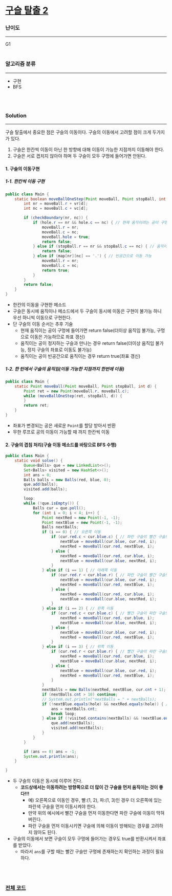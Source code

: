 # [구슬 탈출 2](https://www.acmicpc.net/problem/13460)

### 난이도

***
G1
<br><br>

### 알고리즘 분류

***

* 구현
* BFS

<br><br>

### Solution

***

구슬 탈출에서 중요한 점은 구슬의 이동이다. 구슬의 이동에서 고려할 점이 크게 두가지가 있다.

1. 구슬은 한칸씩 이동이 아닌 한 방향에 대해 이동이 가능한 지점까지 이동해야 한다.
2. 구슬은 서로 겹치지 않아야 하며 두 구슬이 모두 구멍에 들어가면 안된다.

#### 1. 구슬의 이동구현

##### 1-1. 한칸씩 이동 구현

```java
public class Main {
    static boolean moveBallOneStep(Point moveBall, Point stopBall, int d) {
        int nr = moveBall.r + vr[d];
        int nc = moveBall.c + vc[d];

        if (checkBoundary(nr, nc)) {
            if (hole.r == nr && hole.c == nc) { // 현재 움직이려는 공이 구멍으로 들어가는 경우: 좌표 갱신, 더 이상의 이동은 불가능하므로 return false
                moveBall.r = nr;
                moveBall.c = nc;
                moveBall.hole = true;
                return false;
            } else if (stopBall.r == nr && stopBall.c == nc) { // 움직이려는 공이 정지된 공과 만나는 경우 return false(좌표 갱신x)
                return false;
            } else if (map[nr][nc] == '.') { // 빈공간으로 이동 가능
                moveBall.r = nr;
                moveBall.c = nc;
                return true;
            }
        }
        return false;
    }
}
```

* 한칸의 이동을 구현한 메소드
* 구슬은 동시에 움직이나 메소드에서 두 구슬이 동시에 이동은 구현이 불가능 하니 우선 하니씩 이동으로 구현한다.
* 단 구슬의 이동 순서는 추후 기술
    * 현재 움직이는 공이 구멍에 들어가면 return false(더이상 움직임 불가능, 구멍으로 이동은 가능하므로 좌표 갱신)
    * 움직이는 공이 정지하는 구슬과 만나는 경우 return false(더이상 움직임 불가능, 정지 구슬의 좌표로 이동도 불가능)
    * 움직이는 공이 빈공간으로 움직이는 경우 return true(좌표 갱신)

##### 1-2. 한 턴에서 구슬의 움직임(이동 가능한 지점까지 한번에 이동)

```java
public class Main {
    static Point moveBall(Point moveBall, Point stopBall, int d) {
        Point ret = new Point(moveBall.r, moveBall.c);
        while (moveBallOneStep(ret, stopBall, d)) {
        }
        return ret;
    }
}
```

* 좌표가 변경되는 공은 새로운 `Point`를 할당 받아서 반환
* 무한 루프로 공의 이동이 가능할 때 까지 한칸씩 이동

#### 2. 구슬의 겹침 처리(구슬 이동 메소드를 바탕으로 BFS 수행)

```java
public class Main {
    static void solve() {
        Queue<Balls> que = new LinkedList<>();
        Set<Balls> visited = new HashSet<>();
        int ans = 0;
        Balls balls = new Balls(red, blue, 0);
        que.add(balls);
        visited.add(balls);

        loop:
        while (!que.isEmpty()) {
            Balls cur = que.poll();
            for (int i = 0; i < 4; i++) {
                Point nextRed = new Point(-1, -1);
                Point nextBlue = new Point(-1, -1);
                Balls nextBalls;
                if (i == 0) { // 오른쪽 이동
                    if (cur.red.c < cur.blue.c) { // 파란 구슬이 빨간 구슬보다 오른쪽에 있는 경우
                        nextBlue = moveBall(cur.blue, cur.red, i);
                        nextRed = moveBall(cur.red, nextBlue, i);
                    } else {
                        nextRed = moveBall(cur.red, cur.blue, i);
                        nextBlue = moveBall(cur.blue, nextRed, i);
                    }
                } else if (i == 1) { // 아래쪽 이동
                    if (cur.red.r < cur.blue.r) { // 파란 구슬이 빨간 구슬보다 아래쪽에 있는 경우
                        nextBlue = moveBall(cur.blue, cur.red, i);
                        nextRed = moveBall(cur.red, nextBlue, i);
                    } else {
                        nextRed = moveBall(cur.red, cur.blue, i);
                        nextBlue = moveBall(cur.blue, nextRed, i);
                    }
                } else if (i == 2) { // 왼쪽 이동
                    if (cur.red.c < cur.blue.c) { // 빨간 구슬이 파란 구슬보다 왼쪽에 있는 경우
                        nextRed = moveBall(cur.red, cur.blue, i);
                        nextBlue = moveBall(cur.blue, nextRed, i);
                    } else {
                        nextBlue = moveBall(cur.blue, cur.red, i);
                        nextRed = moveBall(cur.red, nextBlue, i);
                    }
                } else if (i == 3) { // 위쪽 이동
                    if (cur.red.r < cur.blue.r) { // 빨간 구슬이 파란 구슬보다 위쪽에 있는 경우
                        nextRed = moveBall(cur.red, cur.blue, i);
                        nextBlue = moveBall(cur.blue, nextRed, i);
                    } else {
                        nextBlue = moveBall(cur.blue, cur.red, i);
                        nextRed = moveBall(cur.red, nextBlue, i);
                    }
                }
                nextBalls = new Balls(nextRed, nextBlue, cur.cnt + 1);
                if (nextBalls.cnt > 10) continue;
                // System.out.println("nextBalls = " + nextBalls);
                if (!nextBlue.equals(hole) && nextRed.equals(hole)) { // 빨간 구슬만 구멍에 존재하는가?
                    ans = nextBalls.cnt;
                    break loop;
                } else if (!visited.contains(nextBalls) && !nextBlue.equals(hole) && !nextRed.equals(hole)) { // 두 구슬이 구멍에 들어가지 않은 경우에만 다음 경우를 확인
                    que.add(nextBalls);
                    visited.add(nextBalls);
                }
            }
        }

        if (ans == 0) ans = -1;
        System.out.println(ans);
    }

}
```

* 두 구슬의 이동은 동시에 이루어 진다.
    * **코드상에서는 이동하려는 방향쪽으로 더 많이 간 구슬을 먼저 움직이는 것이 좋다!!!**
        * 예) 오른쪽으로 이동인 경우, 빨:(1, 2), 파:(1, 3)인 경우 더 오른쪽에 있는 파란색 구슬을 먼저 이동시켜야 한다.
        * 만약 위의 예시에서 빨간 구슬을 먼저 이동한다면 파란 구슬에 이동이 막혀버린다.
        * 파란 구슬을 먼저 이동시키면 구슬에 의해 이동이 방해되는 경우를 고려하지 않아도 된다.
* 구슬의 이동에서 보면 구슬이 모두 구멍에 들어가는 경우도 true를 반환시켜서 좌표를 받았다.
    * 따라서 `ans`를 구할 때는 빨간 구슬만 구멍에 존재하는지 확인하는 과정이 필요하다.

<br><br>

### [전체 코드](https://github.com/Jungmin-Seo0527/CodingTest/blob/main/src/samsumg/BOJ13460_구슬_탈출_2.java)
